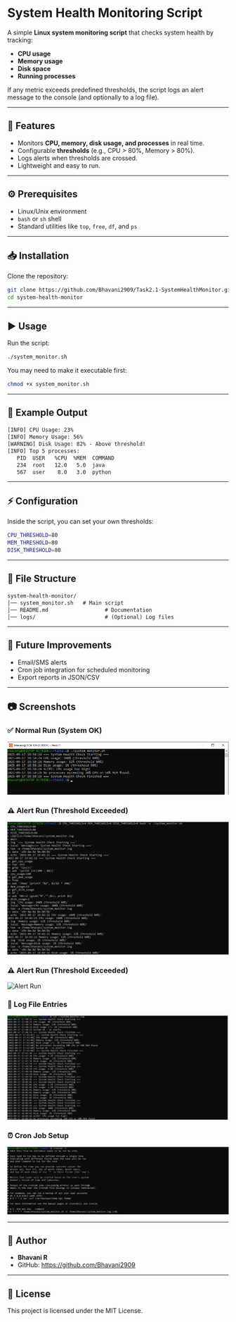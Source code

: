 # System Health Monitoring Script

A simple **Linux system monitoring script** that checks system health by tracking:

- **CPU usage**
- **Memory usage**
- **Disk space**
- **Running processes**

If any metric exceeds predefined thresholds, the script logs an alert message to the console (and optionally to a log file).

---

## 🚀 Features
- Monitors **CPU, memory, disk usage, and processes** in real time.
- Configurable **thresholds** (e.g., CPU > 80%, Memory > 80%).
- Logs alerts when thresholds are crossed.
- Lightweight and easy to run.

---

## ⚙️ Prerequisites
- Linux/Unix environment
- `bash` or `sh` shell
- Standard utilities like `top`, `free`, `df`, and `ps`

---

## 📥 Installation
Clone the repository:
```bash
git clone https://github.com/Bhavani2909/Task2.1-SystemHealthMonitor.git
cd system-health-monitor
```

---

## ▶️ Usage
Run the script:
```bash
./system_monitor.sh
```

You may need to make it executable first:
```bash
chmod +x system_monitor.sh
```

---

## 📝 Example Output
```
[INFO] CPU Usage: 23%
[INFO] Memory Usage: 56%
[WARNING] Disk Usage: 82% - Above threshold!
[INFO] Top 5 processes:
   PID  USER   %CPU  %MEM  COMMAND
   234  root   12.0   5.0  java
   567  user    8.0   3.0  python
```

---

## ⚡ Configuration
Inside the script, you can set your own thresholds:
```bash
CPU_THRESHOLD=80
MEM_THRESHOLD=80
DISK_THRESHOLD=80
```

---

## 📂 File Structure
```
system-health-monitor/
│── system_monitor.sh   # Main script
│── README.md                  # Documentation
│── logs/                      # (Optional) Log files
```

---

## 📌 Future Improvements
- Email/SMS alerts
- Cron job integration for scheduled monitoring
- Export reports in JSON/CSV

---
## 📷 Screenshots

### ✅ Normal Run (System OK)
![Normal Run](Screenshots/1.NormalOKStatus.png)

### ⚠️ Alert Run (Threshold Exceeded)
![Alert Run](Screenshots/2.AlertStatus1.png)

### ⚠️ Alert Run (Threshold Exceeded)
![Alert Run](Screenshots/3.AlertStatus2.png)

### 📝 Log File Entries
![Log File](Screenshots/4.LogFiles.png)

### ⏰ Cron Job Setup
![Cron Setup](Screenshots/5.Crontab.png)

---

## 👤 Author
- **Bhavani R**  
- GitHub: https://github.com/Bhavani2909

---

## 📜 License
This project is licensed under the MIT License.

